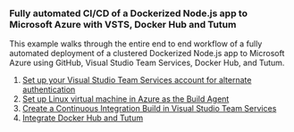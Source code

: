 ### Fully automated CI/CD of a Dockerized Node.js app to Microsoft Azure with VSTS, Docker Hub and Tutum

This example walks through the entire end to end workflow of a fully automated deployment of a clustered Dockerized Node.js app to Microsoft Azure using GitHub, Visual Studio Team Services, Docker Hub, and Tutum.


1. [Set up your Visual Studio Team Services account for alternate authentication](https://raw.githubusercontent.com/OguzPastirmaci/vsts-dockerhub-tutum-azure/master/docs/setting-up-visual-studio-online-account-for-alternate-authentication.md)
2. [Set up Linux virtual machine in Azure as the Build Agent](https://raw.githubusercontent.com/OguzPastirmaci/vsts-dockerhub-tutum-azure/master/docs/setting-up-linux-virtual-machine-in-azure-as-the-build-agent.md)
3. [Create a Continuous Integration Build in Visual Studio Team Services](https://raw.githubusercontent.com/OguzPastirmaci/vsts-dockerhub-tutum-azure/master/docs/creating-ci-build-in-vsts.md)
4. [Integrate Docker Hub and Tutum](https://raw.githubusercontent.com/OguzPastirmaci/vsts-dockerhub-tutum-azure/master/docs/integrating-docker-hub-and-tutum-with-vsts-and-azure.md)





